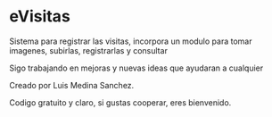 # eVisitas
Sistema para registrar las visitas, incorpora un modulo para tomar imagenes, subirlas, registrarlas y consultar

Sigo trabajando en mejoras y nuevas ideas que ayudaran a cualquier

Creado por Luis Medina Sanchez.

Codigo gratuito y claro, si gustas cooperar, eres bienvenido.
